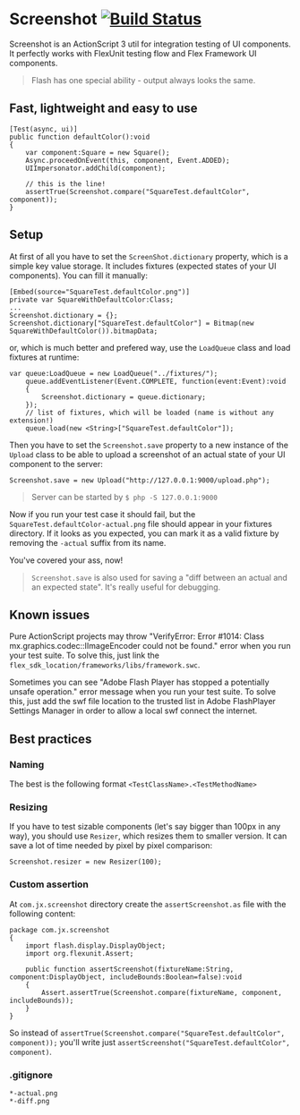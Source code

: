 Screenshot [![Build Status](https://travis-ci.org/honzabrecka/Screenshot.svg?branch=master)](https://travis-ci.org/honzabrecka/Screenshot)
==========

Screenshot is an ActionScript 3 util for integration testing of UI components. It perfectly works with FlexUnit testing flow and Flex Framework UI components.

> Flash has one special ability - output always looks the same.

Fast, lightweight and easy to use
---------------------------------

```as3
[Test(async, ui)]
public function defaultColor():void
{
	var component:Square = new Square();
	Async.proceedOnEvent(this, component, Event.ADDED);
    UIImpersonator.addChild(component);
	
	// this is the line!
	assertTrue(Screenshot.compare("SquareTest.defaultColor", component));
}
```

Setup
-----

At first of all you have to set the `ScreenShot.dictionary` property, which is a simple key value storage. It includes fixtures (expected states of your UI components). You can fill it manually:

```as3
[Embed(source="SquareTest.defaultColor.png")]
private var SquareWithDefaultColor:Class;
...
Screenshot.dictionary = {};
Screenshot.dictionary["SquareTest.defaultColor"] = Bitmap(new SquareWithDefaultColor()).bitmapData;
```

or, which is much better and prefered way, use the `LoadQueue` class and load fixtures at runtime:

```as3
var queue:LoadQueue = new LoadQueue("../fixtures/");
	queue.addEventListener(Event.COMPLETE, function(event:Event):void
	{
		Screenshot.dictionary = queue.dictionary;
	});
	// list of fixtures, which will be loaded (name is without any extension!)
	queue.load(new <String>["SquareTest.defaultColor"]);
```

Then you have to set the `Screenshot.save` property to a new instance of the `Upload` class to be able to upload a screenshot of an actual state of your UI component to the server:

```as3
Screenshot.save = new Upload("http://127.0.0.1:9000/upload.php");
```

> Server can be started by `$ php -S 127.0.0.1:9000`

Now if you run your test case it should fail, but the `SquareTest.defaultColor-actual.png` file should appear in your fixtures directory. If it looks as you expected, you can mark it as a valid fixture by removing the `-actual` suffix from its name.

You've covered your ass, now!

> `Screenshot.save` is also used for saving a "diff between an actual and an expected state". It's really useful for debugging.

Known issues
------------

Pure ActionScript projects may throw "VerifyError: Error #1014: Class mx.graphics.codec::IImageEncoder could not be found." error when you run your test suite. To solve this, just link the `flex_sdk_location/frameworks/libs/framework.swc`.

Sometimes you can see "Adobe Flash Player has stopped a potentially unsafe operation." error message when you run your test suite. To solve this, just add the swf file location to the trusted list in Adobe FlashPlayer Settings Manager in order to allow a local swf connect the internet.

Best practices
--------------

### Naming

The best is the following format `<TestClassName>.<TestMethodName>`

### Resizing

If you have to test sizable components (let's say bigger than 100px in any way), you should use `Resizer`, which resizes them to smaller version. It can save a lot of time needed by pixel by pixel comparison:

```as3
Screenshot.resizer = new Resizer(100);
```

### Custom assertion

At `com.jx.screenshot` directory create the `assertScreenshot.as` file with the following content:

```as3
package com.jx.screenshot
{
	import flash.display.DisplayObject;
	import org.flexunit.Assert;

	public function assertScreenshot(fixtureName:String, component:DisplayObject, includeBounds:Boolean=false):void
	{
		Assert.assertTrue(Screenshot.compare(fixtureName, component, includeBounds));
	}
}
```

So instead of `assertTrue(Screenshot.compare("SquareTest.defaultColor", component));` you'll write just `assertScreenshot("SquareTest.defaultColor", component)`.

### .gitignore

```
*-actual.png
*-diff.png
```
